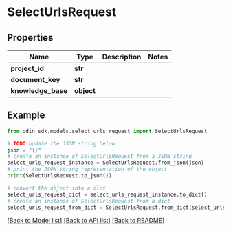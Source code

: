 # SelectUrlsRequest


## Properties

Name | Type | Description | Notes
------------ | ------------- | ------------- | -------------
**project_id** | **str** |  | 
**document_key** | **str** |  | 
**knowledge_base** | **object** |  | 

## Example

```python
from odin_sdk.models.select_urls_request import SelectUrlsRequest

# TODO update the JSON string below
json = "{}"
# create an instance of SelectUrlsRequest from a JSON string
select_urls_request_instance = SelectUrlsRequest.from_json(json)
# print the JSON string representation of the object
print(SelectUrlsRequest.to_json())

# convert the object into a dict
select_urls_request_dict = select_urls_request_instance.to_dict()
# create an instance of SelectUrlsRequest from a dict
select_urls_request_from_dict = SelectUrlsRequest.from_dict(select_urls_request_dict)
```
[[Back to Model list]](../README.md#documentation-for-models) [[Back to API list]](../README.md#documentation-for-api-endpoints) [[Back to README]](../README.md)


